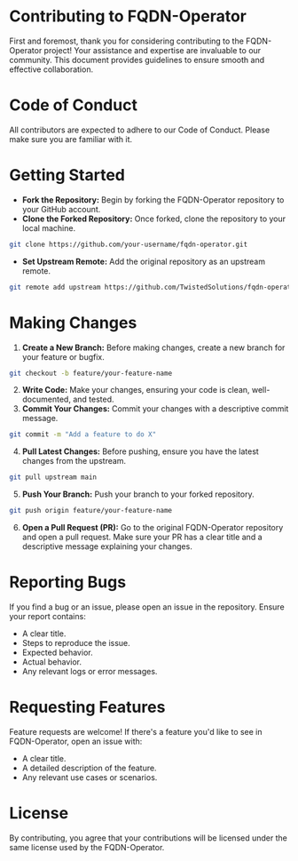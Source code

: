 # Contributing to FQDN-Operator
First and foremost, thank you for considering contributing to the FQDN-Operator project! Your assistance and expertise are invaluable to our community. This document provides guidelines to ensure smooth and effective collaboration.

# Code of Conduct
All contributors are expected to adhere to our Code of Conduct. Please make sure you are familiar with it.

# Getting Started
- **Fork the Repository:** Begin by forking the FQDN-Operator repository to your GitHub account.
- **Clone the Forked Repository:** Once forked, clone the repository to your local machine.
```bash
git clone https://github.com/your-username/fqdn-operator.git
```
- **Set Upstream Remote:** Add the original repository as an upstream remote.
```bash
git remote add upstream https://github.com/TwistedSolutions/fqdn-operator.git
```

# Making Changes
1. **Create a New Branch:** Before making changes, create a new branch for your feature or bugfix.
```bash
git checkout -b feature/your-feature-name
```
2. **Write Code:** Make your changes, ensuring your code is clean, well-documented, and tested.
3. **Commit Your Changes:** Commit your changes with a descriptive commit message.
```bash
git commit -m "Add a feature to do X"
```
4. **Pull Latest Changes:** Before pushing, ensure you have the latest changes from the upstream.
```bash
git pull upstream main
```
5. **Push Your Branch:** Push your branch to your forked repository.
```bash
git push origin feature/your-feature-name
```
6. **Open a Pull Request (PR):** Go to the original FQDN-Operator repository and open a pull request. Make sure your PR has a clear title and a descriptive message explaining your changes.

# Reporting Bugs
If you find a bug or an issue, please open an issue in the repository. Ensure your report contains:

- A clear title.
- Steps to reproduce the issue.
- Expected behavior.
- Actual behavior.
- Any relevant logs or error messages.

# Requesting Features
Feature requests are welcome! If there's a feature you'd like to see in FQDN-Operator, open an issue with:

- A clear title.
- A detailed description of the feature.
- Any relevant use cases or scenarios.

# License
By contributing, you agree that your contributions will be licensed under the same license used by the FQDN-Operator.
